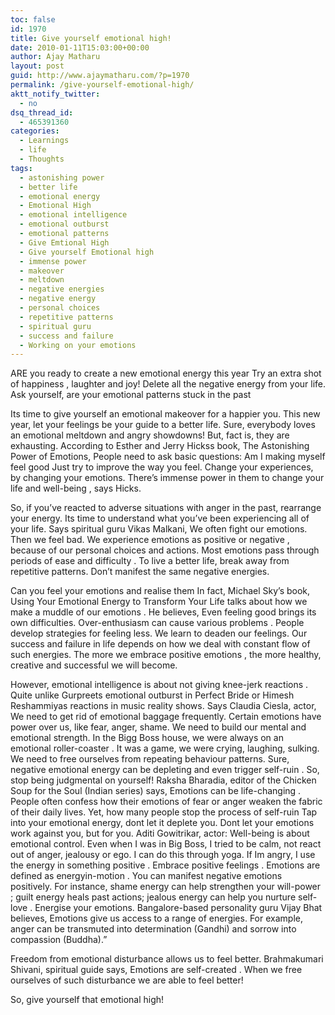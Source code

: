 ```yaml
---
toc: false
id: 1970
title: Give yourself emotional high!
date: 2010-01-11T15:03:00+00:00
author: Ajay Matharu
layout: post
guid: http://www.ajaymatharu.com/?p=1970
permalink: /give-yourself-emotional-high/
aktt_notify_twitter:
  - no
dsq_thread_id:
  - 465391360
categories:
  - Learnings
  - life
  - Thoughts
tags:
  - astonishing power
  - better life
  - emotional energy
  - Emotional High
  - emotional intelligence
  - emotional outburst
  - emotional patterns
  - Give Emtional High
  - Give yourself Emotional high
  - immense power
  - makeover
  - meltdown
  - negative energies
  - negative energy
  - personal choices
  - repetitive patterns
  - spiritual guru
  - success and failure
  - Working on your emotions
---
```

ARE you ready to create a new emotional energy this year Try an extra shot of happiness , laughter and joy! Delete all the negative energy from your life. Ask yourself, are your emotional patterns stuck in the past
  
Its time to give yourself an emotional makeover for a happier you. This new year, let your feelings be your guide to a better life. Sure, everybody loves an emotional meltdown and angry showdowns! But, fact is, they are exhausting. According to Esther and Jerry Hickss book, The Astonishing Power of Emotions, People need to ask basic questions: Am I making myself feel good Just try to improve the way you feel. Change your experiences, by changing your emotions. There&#8217;s immense power in them to change your life and well-being , says Hicks.
  
So, if you&#8217;ve reacted to adverse situations with anger in the past, rearrange your energy. Its time to understand what you&#8217;ve been experiencing all of your life. Says spiritual guru Vikas Malkani, We often fight our emotions. Then we feel bad. We experience emotions as positive or negative , because of our personal choices and actions. Most emotions pass through periods of ease and difficulty . To live a better life, break away from repetitive patterns. Don&#8217;t manifest the same negative energies.

Can you feel your emotions and realise them In fact, Michael Sky&#8217;s book, Using Your Emotional Energy to Transform Your Life talks about how we make a muddle of our emotions . He believes, Even feeling good brings its own difficulties. Over-enthusiasm can cause various problems . People develop strategies for feeling less. We learn to deaden our feelings. Our success and failure in life depends on how we deal with constant flow of such energies. The more we embrace positive emotions , the more healthy, creative and successful we will become.
  
However, emotional intelligence is about not giving knee-jerk reactions . Quite unlike Gurpreets emotional outburst in Perfect Bride or Himesh Reshammiyas reactions in music reality shows. Says Claudia Ciesla, actor, We need to get rid of emotional baggage frequently. Certain emotions have power over us, like fear, anger, shame. We need to build our mental and emotional strength. In the Bigg Boss house, we were always on an emotional roller-coaster . It was a game, we were crying, laughing, sulking. We need to free ourselves from repeating behaviour patterns. Sure, negative emotional energy can be depleting and even trigger self-ruin . So, stop being judgmental on yourself! Raksha Bharadia, editor of the Chicken Soup for the Soul (Indian series) says, Emotions can be life-changing . People often confess how their emotions of fear or anger weaken the fabric of their daily lives. Yet, how many people stop the process of self-ruin Tap into your emotional energy, dont let it deplete you. Dont let your emotions work against you, but for you. Aditi Gowitrikar, actor: Well-being is about emotional control. Even when I was in Big Boss, I tried to be calm, not react out of anger, jealousy or ego. I can do this through yoga. If Im angry, I use the energy in something positive . Embrace positive feelings . Emotions are defined as energyin-motion . You can manifest negative emotions positively. For instance, shame energy can help strengthen your will-power ; guilt energy heals past actions; jealous energy can help you nurture self-love . Energise your emotions. Bangalore-based personality guru Vijay Bhat believes, Emotions give us access to a range of energies. For example, anger can be transmuted into determination (Gandhi) and sorrow into compassion (Buddha).&#8221;

Freedom from emotional disturbance allows us to feel better. Brahmakumari Shivani, spiritual guide says, Emotions are self-created . When we free ourselves of such disturbance we are able to feel better!
  
So, give yourself that emotional high!
